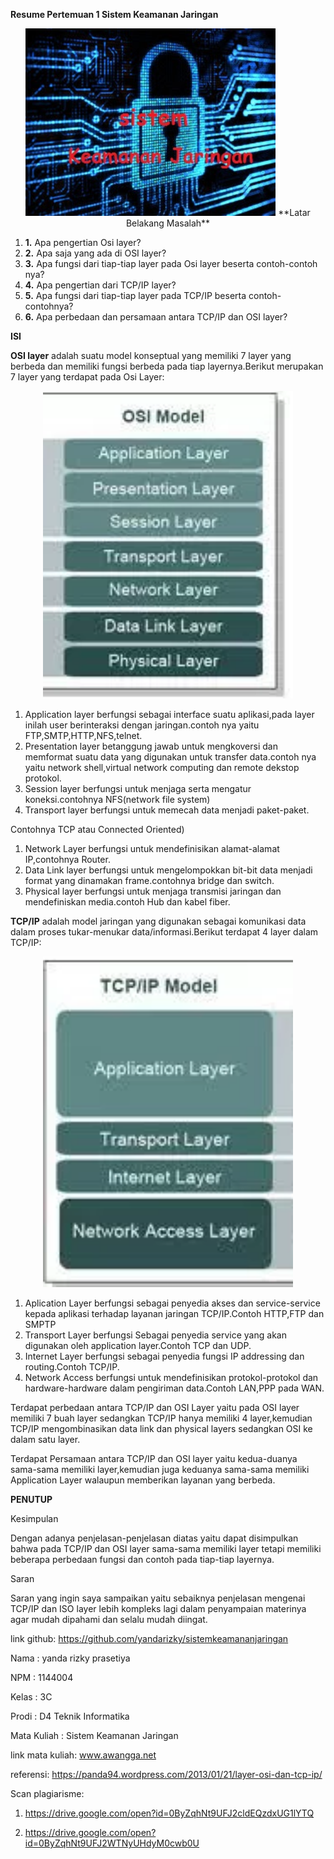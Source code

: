 **Resume Pertemuan 1 Sistem Keamanan Jaringan**

<p align="center">
  <img src="../../img/keamanan.jpg" width="400px">
**Latar Belakang Masalah**

1. **1.** Apa pengertian Osi layer?
2. **2.** Apa saja yang ada di OSI layer?
3. **3.** Apa fungsi dari tiap-tiap layer pada Osi layer beserta contoh-contoh nya?
4. **4.** Apa pengertian dari TCP/IP layer?
5. **5.** Apa fungsi dari tiap-tiap layer pada TCP/IP beserta contoh-contohnya?
6. **6.** Apa perbedaan dan persamaan antara TCP/IP dan OSI layer?

**ISI**

**OSI layer** adalah suatu model konseptual yang memiliki 7 layer yang berbeda dan memiliki fungsi berbeda pada tiap layernya.Berikut merupakan 7 layer yang terdapat pada Osi Layer:
<p align="center">
<img src="../../img/osilayer.PNG" width="400px">

1. Application layer berfungsi sebagai interface suatu aplikasi,pada layer inilah user berinteraksi dengan jaringan.contoh nya yaitu FTP,SMTP,HTTP,NFS,telnet.
2. Presentation layer betanggung jawab untuk mengkoversi dan memformat suatu data yang digunakan untuk transfer data.contoh nya yaitu network shell,virtual network computing dan remote dekstop protokol.
3. Session layer berfungsi untuk menjaga serta mengatur koneksi.contohnya NFS(network file system)
4. Transport layer berfungsi untuk memecah data menjadi paket-paket.

Contohnya TCP atau Connected Oriented)

1. Network Layer berfungsi untuk mendefinisikan alamat-alamat IP,contohnya Router.
2. Data Link layer berfungsi untuk mengelompokkan bit-bit data menjadi format yang dinamakan frame.contohnya bridge dan switch.
3. Physical layer berfungsi untuk menjaga transmisi jaringan dan mendefiniskan media.contoh Hub dan kabel fiber.

**TCP/IP** adalah model jaringan yang digunakan sebagai komunikasi data dalam proses tukar-menukar data/informasi.Berikut terdapat 4 layer dalam TCP/IP:
<p align="center">
<img src="../../img/tcpip.PNG" width="400px">

1. Aplication Layer berfungsi sebagai penyedia akses dan service-service kepada aplikasi terhadap layanan jaringan TCP/IP.Contoh HTTP,FTP dan SMPTP
2. Transport Layer berfungsi Sebagai penyedia service yang akan digunakan oleh application layer.Contoh TCP dan UDP.
3. Internet Layer berfungsi sebagai penyedia fungsi IP addressing dan routing.Contoh TCP/IP.
4. Network Access berfungsi untuk mendefinisikan protokol-protokol dan hardware-hardware dalam pengiriman data.Contoh LAN,PPP pada WAN.

Terdapat perbedaan antara TCP/IP dan OSI Layer yaitu pada OSI layer memiliki 7 buah layer sedangkan TCP/IP hanya memiliki 4 layer,kemudian TCP/IP mengombinasikan data link dan physical layers sedangkan OSI ke dalam satu layer.

Terdapat Persamaan antara TCP/IP dan OSI layer yaitu kedua-duanya sama-sama memiliki layer,kemudian juga keduanya sama-sama memiliki Application Layer walaupun memberikan layanan yang berbeda.

**PENUTUP**

Kesimpulan

Dengan adanya penjelasan-penjelasan diatas yaitu dapat disimpulkan bahwa pada TCP/IP dan OSI layer sama-sama memiliki layer tetapi memiliki beberapa perbedaan fungsi dan contoh pada tiap-tiap layernya.

Saran

Saran yang ingin saya sampaikan yaitu sebaiknya penjelasan mengenai TCP/IP dan ISO layer lebih kompleks lagi dalam penyampaian materinya agar mudah dipahami dan selalu mudah diingat.

link github: https://github.com/yandarizky/sistemkeamananjaringan

Nama : yanda rizky prasetiya

NPM : 1144004

Kelas : 3C

Prodi : D4 Teknik Informatika

Mata Kuliah : Sistem Keamanan Jaringan

link mata kuliah: www.awangga.net

referensi: https://panda94.wordpress.com/2013/01/21/layer-osi-dan-tcp-ip/

Scan plagiarisme: 
1. https://drive.google.com/open?id=0ByZqhNt9UFJ2cldEQzdxUG1lYTQ


2. https://drive.google.com/open?id=0ByZqhNt9UFJ2WTNyUHdyM0cwb0U